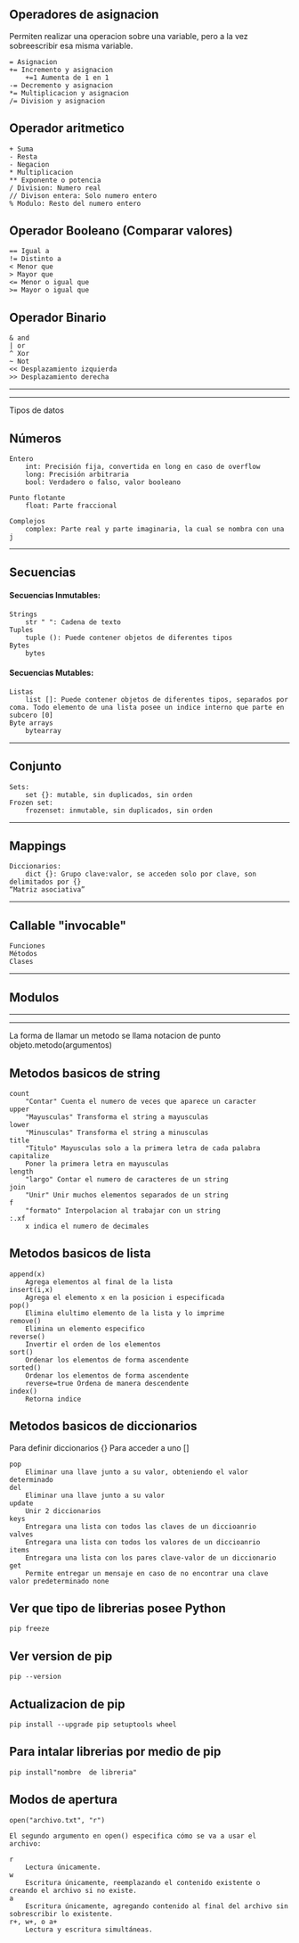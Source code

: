 ## Operadores de asignacion
Permiten realizar una operacion sobre una variable, pero a la vez sobreescribir esa misma variable.

    = Asignacion
    += Incremento y asignacion
    	+=1 Aumenta de 1 en 1
    -= Decremento y asignacion
    *= Multiplicacion y asignacion
    /= Division y asignacion

## Operador aritmetico
    + Suma
    - Resta
    - Negacion
    * Multiplicacion
    ** Exponente o potencia
    / Division: Numero real
    // Divison entera: Solo numero entero
    % Modulo: Resto del numero entero

## Operador Booleano (Comparar valores)
    == Igual a
    != Distinto a
    < Menor que
    > Mayor que
    <= Menor o igual que
    >= Mayor o igual que

## Operador Binario
    & and
    | or
    ^ Xor
    ~ Not
    << Desplazamiento izquierda
    >> Desplazamiento derecha 


-----------------------------------------------------------------------------------------------------------------
-----------------------------------------------------------------------------------------------------------------

Tipos de datos

## Números
	Entero
		int: Precisión fija, convertida en long en caso de overflow
		long: Precisión arbitraria
		bool: Verdadero o falso, valor booleano
	
	Punto flotante
		float: Parte fraccional

	Complejos
		complex: Parte real y parte imaginaria, la cual se nombra con una j
-----------------------------------------------------------------------------------------------------------------
## Secuencias
#### Secuencias Inmutables:
	Strings
		str " ": Cadena de texto
	Tuples
		tuple (): Puede contener objetos de diferentes tipos
	Bytes
		bytes
#### Secuencias Mutables:
	Listas 
		list []: Puede contener objetos de diferentes tipos, separados por coma. Todo elemento de una lista posee un indice interno que parte en subcero [0]
	Byte arrays
		bytearray
-----------------------------------------------------------------------------------------------------------------
## Conjunto
	Sets:
		set {}: mutable, sin duplicados, sin orden
	Frozen set:
		frozenset: inmutable, sin duplicados, sin orden
-----------------------------------------------------------------------------------------------------------------
## Mappings
	Diccionarios:
		dict {}: Grupo clave:valor, se acceden solo por clave, son delimitados por {}
	“Matriz asociativa”
-----------------------------------------------------------------------------------------------------------------
## Callable "invocable"
	Funciones
	Métodos
	Clases
-----------------------------------------------------------------------------------------------------------------
## Modulos

-----------------------------------------------------------------------------------------------------------------
-----------------------------------------------------------------------------------------------------------------
La forma de llamar un metodo se llama notacion de punto
	objeto.metodo(argumentos)

## Metodos basicos de string

    count
        "Contar" Cuenta el numero de veces que aparece un caracter
    upper
        "Mayusculas" Transforma el string a mayusculas
    lower 
        "Minusculas" Transforma el string a minusculas
    title 
        "Titulo" Mayusculas solo a la primera letra de cada palabra
    capitalize 
        Poner la primera letra en mayusculas
    length 
        "largo" Contar el numero de caracteres de un string
    join 
        "Unir" Unir muchos elementos separados de un string
    f 
        "formato" Interpolacion al trabajar con un string
    :.xf 
        x indica el numero de decimales

## Metodos basicos de lista

    append(x) 
        Agrega elementos al final de la lista
    insert(i,x) 
        Agrega el elemento x en la posicion i especificada
    pop() 
        Elimina elultimo elemento de la lista y lo imprime
    remove() 
        Elimina un elemento especifico
    reverse() 
        Invertir el orden de los elementos
    sort() 
        Ordenar los elementos de forma ascendente
    sorted() 
        Ordenar los elementos de forma ascendente
    	reverse=true Ordena de manera descendente
    index() 
        Retorna indice

## Metodos basicos de diccionarios
Para definir diccionarios {}
Para acceder a uno []

    pop 
        Eliminar una llave junto a su valor, obteniendo el valor determinado
    del 
        Eliminar una llave junto a su valor
    update 
        Unir 2 diccionarios
    keys 
        Entregara una lista con todos las claves de un diccioanrio
    valves 
        Entregara una lista con todos los valores de un diccioanrio
    items 
        Entregara una lista con los pares clave-valor de un diccionario
    get 
        Permite entregar un mensaje en caso de no encontrar una clave valor predeterminado none

## Ver que tipo de librerias posee Python
    pip freeze
## Ver version de pip
    pip --version
## Actualizacion de pip 
    pip install --upgrade pip setuptools wheel
## Para intalar librerias por medio de pip
    pip install"nombre  de libreria"

## Modos de apertura
    open("archivo.txt", "r")
    
    El segundo argumento en open() especifica cómo se va a usar el archivo:

    r
        Lectura únicamente.
    w
        Escritura únicamente, reemplazando el contenido existente o creando el archivo si no existe.
    a
        Escritura únicamente, agregando contenido al final del archivo sin sobrescribir lo existente.
    r+, w+, o a+
        Lectura y escritura simultáneas.
